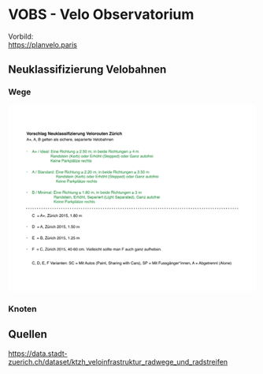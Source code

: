 # VOBS - Velo Observatorium

Vorbild:    
https://planvelo.paris

## Neuklassifizierung Velobahnen

### Wege

![Neuklassifizierung Velowege](https://github.com/posmocoop/spatial_future/blob/master/neuklassifizierung_velo_wege.png?raw=true)


### Knoten


## Quellen
https://data.stadt-zuerich.ch/dataset/ktzh_veloinfrastruktur_radwege_und_radstreifen
